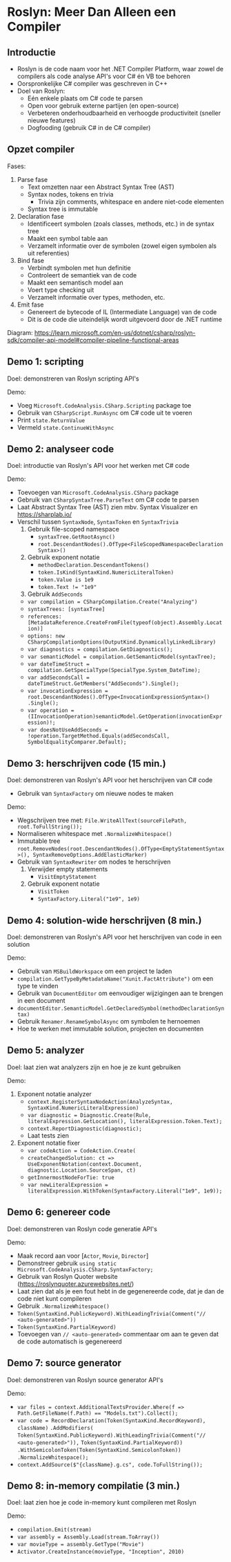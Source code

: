 # Roslyn: Meer Dan Alleen een Compiler

## Introductie

- Roslyn is de code naam voor het .NET Compiler Platform, waar zowel de compilers als code analyse API's voor C# én VB toe behoren
- Oorspronkelijke C# compiler was geschreven in C++
- Doel van Roslyn:
  - Eén enkele plaats om C# code te parsen
  - Open voor gebruik externe partijen (en open-source)
  - Verbeteren onderhoudbaarheid en verhoogde productiviteit (sneller nieuwe features)
  - Dogfooding (gebruik C# in de C# compiler)

## Opzet compiler

Fases:

1. Parse fase
   - Text omzetten naar een Abstract Syntax Tree (AST)
   - Syntax nodes, tokens en trivia
     - Trivia zijn comments, whitespace en andere niet-code elementen
   - Syntax tree is immutable
2. Declaration fase
   - Identificeert symbolen (zoals classes, methods, etc.) in de syntax tree
   - Maakt een symbol table aan
   - Verzamelt informatie over de symbolen (zowel eigen symbolen als uit referenties)
3. Bind fase
   - Verbindt symbolen met hun definitie
   - Controleert de semantiek van de code
   - Maakt een semantisch model aan
   - Voert type checking uit
   - Verzamelt informatie over types, methoden, etc.
4. Emit fase
   - Genereert de bytecode of IL (Intermediate Language) van de code
   - Dit is de code die uiteindelijk wordt uitgevoerd door de .NET runtime

Diagram: https://learn.microsoft.com/en-us/dotnet/csharp/roslyn-sdk/compiler-api-model#compiler-pipeline-functional-areas

## Demo 1: scripting

Doel: demonstreren van Roslyn scripting API's

Demo:

- Voeg `Microsoft.CodeAnalysis.CSharp.Scripting` package toe
- Gebruik van `CSharpScript.RunAsync` om C# code uit te voeren
- Print `state.ReturnValue`
- Vermeld `state.ContinueWithAsync`

## Demo 2: analyseer code

Doel: introductie van Roslyn's API voor het werken met C# code

Demo:

- Toevoegen van `Microsoft.CodeAnalysis.CSharp` package
- Gebruik van `CSharpSyntaxTree.ParseText` om C# code te parsen
- Laat Abstract Syntax Tree (AST) zien mbv. Syntax Visualizer en https://sharplab.io/
- Verschil tussen `SyntaxNode`, `SyntaxToken` en `SyntaxTrivia`
  1. Gebruik file-scoped namespace
     - `syntaxTree.GetRootAsync()`
     - `root.DescendantNodes().OfType<FileScopedNamespaceDeclarationSyntax>()`
  2. Gebruik exponent notatie
     - `methodDeclaration.DescendantTokens()`
     - `token.IsKind(SyntaxKind.NumericLiteralToken)`
     - `token.Value is 1e9`
     - `token.Text != "1e9"`
  3. Gebruik `AddSeconds`
  - `var compilation = CSharpCompilation.Create("Analyzing")`
  - `syntaxTrees: [syntaxTree]`
  - `references: [MetadataReference.CreateFromFile(typeof(object).Assembly.Location)]`
  - `options: new CSharpCompilationOptions(OutputKind.DynamicallyLinkedLibrary)`
  - `var diagnostics = compilation.GetDiagnostics();`
  - `var semanticModel = compilation.GetSemanticModel(syntaxTree);`
  - `var dateTimeStruct = compilation.GetSpecialType(SpecialType.System_DateTime);`
  - `var addSecondsCall = dateTimeStruct.GetMembers("AddSeconds").Single();`
  - `var invocationExpression = root.DescendantNodes().OfType<InvocationExpressionSyntax>() .Single();`
  - `var operation = (IInvocationOperation)semanticModel.GetOperation(invocationExpression)!;`
  - `var doesNotUseAddSeconds = !operation.TargetMethod.Equals(addSecondsCall, SymbolEqualityComparer.Default);`

## Demo 3: herschrijven code (15 min.)

Doel: demonstreren van Roslyn's API voor het herschrijven van C# code

- Gebruik van `SyntaxFactory` om nieuwe nodes te maken

Demo:

- Wegschrijven tree met: `File.WriteAllText(sourceFilePath, root.ToFullString());`
- Normaliseren whitespace met `.NormalizeWhitespace()`
- Immutable tree `root.RemoveNodes(root.DescendantNodes().OfType<EmptyStatementSyntax>(), SyntaxRemoveOptions.AddElasticMarker)`
- Gebruik van `SyntaxRewriter` om nodes te herschrijven
  1. Verwijder empty statements
     - `VisitEmptyStatement`
  2. Gebruik exponent notatie
     - `VisitToken`
     - `SyntaxFactory.Literal("1e9", 1e9)`

## Demo 4: solution-wide herschrijven (8 min.)

Doel: demonstreren van Roslyn's API voor het herschrijven van code in een solution

Demo:

- Gebruik van `MSBuildWorkspace` om een project te laden
- `compilation.GetTypeByMetadataName("Xunit.FactAttribute")` om een type te vinden
- Gebruik van `DocumentEditor` om eenvoudiger wijzigingen aan te brengen in een document
- `documentEditor.SemanticModel.GetDeclaredSymbol(methodDeclarationSyntax)`
- Gebruik `Renamer.RenameSymbolAsync` om symbolen te hernoemen
- Hoe te werken met immutable solution, projecten en documenten

## Demo 5: analyzer

Doel: laat zien wat analyzers zijn en hoe je ze kunt gebruiken

Demo:

1. Exponent notatie analyzer
   - `context.RegisterSyntaxNodeAction(AnalyzeSyntax, SyntaxKind.NumericLiteralExpression)`
   - `var diagnostic = Diagnostic.Create(Rule, literalExpression.GetLocation(), literalExpression.Token.Text);`
   - `context.ReportDiagnostic(diagnostic);`
   - Laat tests zien
2. Exponent notatie fixer
   - `var codeAction = CodeAction.Create(`
   - `createChangedSolution: ct => UseExponentNotation(context.Document, diagnostic.Location.SourceSpan, ct)`
   - `getInnermostNodeForTie: true`
   - `var newLiteralExpression = literalExpression.WithToken(SyntaxFactory.Literal("1e9", 1e9));`

## Demo 6: genereer code

Doel: demonstreren van Roslyn code generatie API's

Demo:

- Maak record aan voor [`Actor`, `Movie`, `Director`]
- Demonstreer gebruik `using static Microsoft.CodeAnalysis.CSharp.SyntaxFactory;`
- Gebruik van Roslyn Quoter website (https://roslynquoter.azurewebsites.net/)
- Laat zien dat als je een fout hebt in de gegenereerde code, dat je dan de code niet kunt compileren
- Gebruik `.NormalizeWhitespace()`
- `Token(SyntaxKind.PublicKeyword).WithLeadingTrivia(Comment("// <auto-generated>"))`
- `Token(SyntaxKind.PartialKeyword)`
- Toevoegen van `// <auto-generated>` commentaar om aan te geven dat de code automatisch is gegenereerd

## Demo 7: source generator

Doel: demonstreren van Roslyn source generator API's

Demo:

- `var files = context.AdditionalTextsProvider.Where(f => Path.GetFileName(f.Path) == "Models.txt").Collect();`
- `var code = RecordDeclaration(Token(SyntaxKind.RecordKeyword), className)`
  `.AddModifiers(`
  `Token(SyntaxKind.PublicKeyword).WithLeadingTrivia(Comment("// <auto-generated>")),`
  `Token(SyntaxKind.PartialKeyword))`
  `.WithSemicolonToken(Token(SyntaxKind.SemicolonToken))`
  `.NormalizeWhitespace();`
- `context.AddSource($"{className}.g.cs", code.ToFullString());`

## Demo 8: in-memory compilatie (3 min.)

Doel: laat zien hoe je code in-memory kunt compileren met Roslyn

Demo:

- `compilation.Emit(stream)`
- `var assembly = Assembly.Load(stream.ToArray())`
- `var movieType = assembly.GetType("Movie")`
- `Activator.CreateInstance(movieType, "Inception", 2010)`
